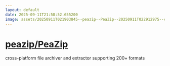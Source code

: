 ```yaml
---
layout: default
date: 2025-09-11T21:58:52.655200
image: assets/20250911T021903845--peazip--PeaZip--20250911T022912975--cropped.png
---
```


# [peazip/PeaZip](https://github.com/peazip/PeaZip)

cross-platform file archiver and extractor supporting 200+ formats
